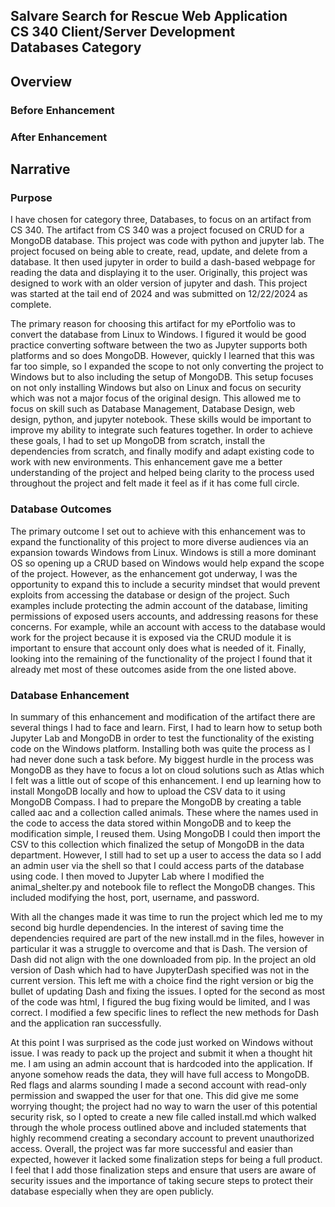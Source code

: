## Salvare Search for Rescue Web Application<br/>CS 340 Client/Server Development<br/>Databases Category

## Overview

### Before Enhancement

### After Enhancement

## Narrative
### Purpose
I have chosen for category three, Databases, to focus on an artifact from CS 340. The artifact from CS 340 was a project focused on CRUD for a MongoDB database. This project was code with python and jupyter lab. The project focused on being able to create, read, update, and delete from a database. It then used jupyter in order to build a dash-based webpage for reading the data and displaying it to the user. Originally, this project was designed to work with an older version of jupyter and dash. This project was started at the tail end of 2024 and was submitted on 12/22/2024 as complete.

The primary reason for choosing this artifact for my ePortfolio was to convert the database from Linux to Windows. I figured it would be good practice converting software between the two as Jupyter supports both platforms and so does MongoDB. However, quickly I learned that this was far too simple, so I expanded the scope to not only converting the project to Windows but to also including the setup of MongoDB. This setup focuses on not only installing Windows but also on Linux and focus on security which was not a major focus of the original design. This allowed me to focus on skill such as Database Management, Database Design, web design, python, and jupyter notebook. These skills would be important to improve my ability to integrate such features together. In order to achieve these goals, I had to set up MongoDB from scratch, install the dependencies from scratch, and finally modify and adapt existing code to work with new environments. This enhancement gave me a better understanding of the project and helped being clarity to the process used throughout the project and felt made it feel as if it has come full circle.

### Database Outcomes
The primary outcome I set out to achieve with this enhancement was to expand the functionality of this project to more diverse audiences via an expansion towards Windows from Linux. Windows is still a more dominant OS so opening up a CRUD based on Windows would help expand the scope of the project. However, as the enhancement got underway, I was the opportunity to expand this to include a security mindset that would prevent exploits from accessing the database or design of the project. Such examples include protecting the admin account of the database, limiting permissions of exposed users accounts, and addressing reasons for these concerns. For example, while an account with access to the database would work for the project because it is exposed via the CRUD module it is important to ensure that account only does what is needed of it. Finally, looking into the remaining of the functionality of the project I found that it already met most of these outcomes aside from the one listed above.

### Database Enhancement
In summary of this enhancement and modification of the artifact there are several things I had to face and learn. First, I had to learn how to setup both Jupyter Lab and MongoDB in order to test the functionality of the existing code on the Windows platform. Installing both was quite the process as I had never done such a task before. My biggest hurdle in the process was MongoDB as they have to focus a lot on cloud solutions such as Atlas which I felt was a little out of scope of this enhancement. I end up learning how to install MongoDB locally and how to upload the CSV data to it using MongoDB Compass. I had to prepare the MongoDB by creating a table called aac and a collection called animals. These where the names used in the code to access the data stored within MongoDB and to keep the modification simple, I reused them. Using MongoDB I could then import the CSV to this collection which finalized the setup of MongoDB in the data department. However, I still had to set up a user to access the data so I add an admin user via the shell so that I could access parts of the database using code. I then moved to Jupyter Lab where I modified the animal_shelter.py and notebook file to reflect the MongoDB changes. This included modifying the host, port, username, and password. 

With all the changes made it was time to run the project which led me to my second big hurdle dependencies. In the interest of saving time the dependencies required are part of the new install.md in the files, however in particular it was a struggle to overcome and that is Dash. The version of Dash did not align with the one downloaded from pip. In the project an old version of Dash which had to have JupyterDash specified was not in the current version. This left me with a choice find the right version or big the bullet of updating Dash and fixing the issues. I opted for the second as most of the code was html, I figured the bug fixing would be limited, and I was correct. I modified a few specific lines to reflect the new methods for Dash and the application ran successfully. 

At this point I was surprised as the code just worked on Windows without issue. I was ready to pack up the project and submit it when a thought hit me. I am using an admin account that is hardcoded into the application. If anyone somehow reads the data, they will have full access to MongoDB. Red flags and alarms sounding I made a second account with read-only permission and swapped the user for that one. This did give me some worrying thought; the project had no way to warn the user of this potential security risk, so I opted to create a new file called install.md which walked through the whole process outlined above and included statements that highly recommend creating a secondary account to prevent unauthorized access. Overall, the project was far more successful and easier than expected, however it lacked some finalization steps for being a full product. I feel that I add those finalization steps and ensure that users are aware of security issues and the importance of taking secure steps to protect their database especially when they are open publicly.
